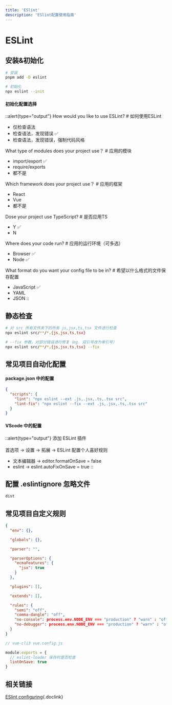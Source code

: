 ```yaml
---
title: 'ESlint'
description: 'ESlint配置使用指南'
---
```



# ESLint


## 安装&初始化
```bash
# 安装
pnpm add -D eslint

# 初始化
npx eslint --init
```

#### 初始化配置选择
::alert{type="output"}
How would you like to use ESLint?  # 如何使用ESLint
  - 仅检查语法
  - 检查语法，发现错误 ✅
  - 检查语法，发现错误，强制代码风格

What type of modules does your project use？ # 应用的模块
  - import/export ✅
  - require/exports
  - 都不是

Which framework does your project use？ # 应用的框架
  - React
  - Vue
  - 都不是

Dose your project use TypeScript?  # 是否应用TS
  - Y ✅
  - N

Where does your code run?  # 应用的运行环境（可多选）
  - Browser ✅
  - Node ✅

What format do you want your config file to be in?   # 希望以什么格式的文件保存配置
  - JavaScript ✅
  - YAML
  - JSON
::


## 静态检查
```bash
# 对 src 所有文件夹下的所有 js,jsx,ts,tsx 文件进行检查
npx eslint src/**/*.{js,jsx,ts,tsx}

# --fix 参数，对部分错误进行修复（eg. 双引号改为单引号）
npx eslint src/**/*.{js,jsx,ts,tsx} --fix
```


## 常见项目自动化配置

#### package.json 中的配置
```json
{
  "scripts": {
    "lint": "npx eslint --ext .js,.jsx,.ts,.tsx src",
    "lint-fix": "npx eslint --fix --ext .js,.jsx,.ts,.tsx src"
  }
}
```

#### VScode 中的配置
::alert{type="output"}
添加 ESLint 插件
<br />
<br />
首选项 -> 设置 -> 拓展 -> ESLint 配置个人喜好规则
  - 文本编辑器 -> editor.formatOnSave = false
  - eslint -> eslint.autoFixOnSave = true
::


## 配置 .eslintignore 忽略文件
```bash
dist
```


## 常见项目自定义规则
```json
{
  "env": {},

  "globals": {},

  "parser": "",

  "parserOptions": {
    "ecmaFeatures": {
      "jsx": true
    }
  },

  "plugins": [],

  "extends": [],

  "rules": {
    "semi": "off",
    "comma-dangle": "off",
    "no-console": process.env.NODE_ENV === "production" ? "warn" : "off",
    "no-debugger": process.env.NODE_ENV === "production" ? "warn" : "off"
  }
}
```

```js
// vue-cli3 vue.config.js

module.exports = {
  // eslint-loader 保存时是否检查
  lintOnSave: true
}
```


## 相关链接
[ESlint configuring](https://eslint.org/docs/latest/user-guide/configuring/){.doclink}
